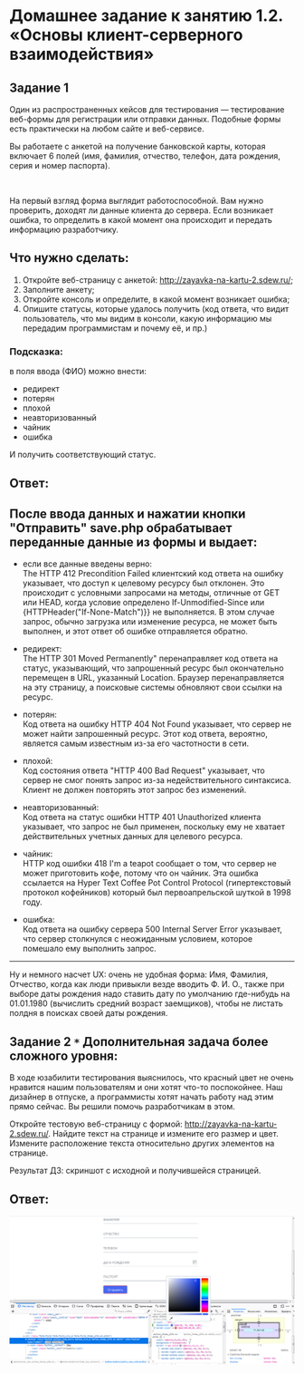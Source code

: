 # Домашнее задание к занятию 1.2. «Основы клиент-серверного взаимодействия»

## Задание 1

Один из распространенных кейсов для тестирования — тестирование веб-формы для регистрации или отправки данных. Подобные формы есть практически на любом сайте и веб-сервисе. 

Вы работаете с анкетой на получение банковской карты, которая включает 6 полей (имя, фамилия, отчество, телефон, дата рождения, серия и номер паспорта). 

<img src="https://github.com/netology-code/iqa-homeworks/blob/master/1.2/anketa.png" alt="">

На первый взгляд форма выглядит работоспособной. Вам нужно проверить, доходят ли данные клиента до сервера. Если возникает ошибка, то определить в какой момент она происходит и передать информацию разработчику.

## Что нужно сделать:
1. Откройте веб-страницу с анкетой: http://zayavka-na-kartu-2.sdew.ru/;
2. Заполните анкету;
3. Откройте консоль и определите, в какой момент возникает ошибка;
4. Опишите статусы, которые удалось получить (код ответа, что видит пользователь, что мы видим в консоли, какую информацию мы передадим программистам и почему её, и пр.)

### Подсказка:
в поля ввода (ФИО) можно внести:
- редирект
- потерян
- плохой
- неавторизованный
- чайник
- ошибка

И получить соответствующий статус.

## Ответ: 
После ввода данных и нажатии кнопки "Отправить" save.php обрабатывает переданные данные из формы и выдает:
 -----
 - если все данные введены верно:<br>
The HTTP 412 Precondition Failed клиентский код ответа на ошибку указывает, что доступ к целевому ресурсу был отклонен. Это происходит с условными запросами на методы, отличные от  GET или HEAD, когда условие определено If-Unmodified-Since или {HTTPHeader("If-None-Match")}} не выполняется. В этом случае запрос, обычно загрузка или изменение ресурса, не может быть выполнен, и этот ответ об ошибке отправляется обратно.

 - редирект:<br>
The HTTP 301 Moved Permanently" перенаправляет код ответа на статус, указывающий, что запрошенный ресурс был окончательно перемещен в URL, указанный  Location. Браузер перенаправляется на эту страницу, а поисковые системы обновляют свои ссылки на ресурс.

- потерян:<br>
Код ответа на ошибку HTTP 404 Not Found указывает, что сервер не может найти запрошенный ресурс. Этот код ответа, вероятно, является самым известным из-за его частотности в сети.

- плохой:<br>
Код состояния ответа "HTTP 400 Bad Request" указывает, что сервер не смог понять запрос из-за недействительного синтаксиса. Клиент не должен повторять этот запрос без изменений.

- неавторизованный:<br>
Код ответа на статус ошибки  HTTP 401 Unauthorized клиента указывает, что запрос не был применен, поскольку ему не хватает действительных учетных данных для целевого ресурса.

- чайник:<br>
HTTP код ошибки 418 I'm a teapot сообщает о том, что сервер не может приготовить кофе, потому что он чайник. Эта ошибка ссылается на Hyper Text Coffee Pot Control Protocol (гипертекстовый протокол кофейников) который был первоапрельской шуткой в 1998 году.

- ошибка:<br>
Код ответа на ошибку сервера 500 Internal Server Error  указывает, что сервер столкнулся с неожиданным условием, которое помешало ему выполнить запрос.

-----


Ну и немного насчет UX: очень не удобная форма: Имя, Фамилия, Отчество, когда как люди привыкли везде вводить Ф. И. О., также при выборе даты рождения надо ставить дату по умолчанию где-нибудь на 01.01.1980 (вычислить средний возраст заемщиков), чтобы не листать полдня в поисках своей даты рождения.

## Задание 2 `*` Дополнительная задача более сложного уровня:

В ходе юзабилити тестирования выяснилось, что красный цвет не очень нравится нашим пользователям и они хотят что-то поспокойнее. Наш дизайнер в отпуске, а программисты хотят начать работу над этим прямо сейчас. Вы решили помочь разработчикам в этом. 

Откройте тестовую веб-страницу с формой: http://zayavka-na-kartu-2.sdew.ru/. Найдите текст на странице и измените его размер и цвет. Измените расположение текста относительно других элементов на странице.

Результат ДЗ: скриншот с исходной и получившейся страницей.

## Ответ: 
<img src="1.jpg" alt="">



